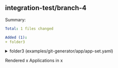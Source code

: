 ## integration-test/branch-4

Summary:
```yaml
Total: 1 files changed

Added (1):
+ folder3
```

<details>
<summary>folder3 (examples/git-generator/app/app-set.yaml)</summary>
<br>

```diff
@@ Application added: folder3 (examples/git-generator/app/app-set.yaml) @@
+apiVersion: apps/v1
+kind: Deployment
+metadata:
+  annotations: {}
+  name: deploy-from-folder-three
+spec:
+  replicas: 2
+  selector:
+    matchLabels:
+      app: myapp
+  template:
+    metadata:
+      labels:
+        app: myapp
+    spec:
+      containers:
+      - image: dag-andersen/myapp:latest
+        name: myapp
+        ports:
+        - containerPort: 80
```

</details>

Rendered x Applications in x
